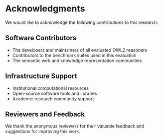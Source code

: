 # Acknowledgments

We would like to acknowledge the following contributions to this research:

## Software Contributors

- The developers and maintainers of all evaluated OWL2 reasoners
- Contributors to the benchmark suites used in this evaluation
- The semantic web and knowledge representation communities

## Infrastructure Support

- Institutional computational resources
- Open-source software tools and libraries
- Academic research community support

## Reviewers and Feedback

We thank the anonymous reviewers for their valuable feedback and suggestions for improving this work.
